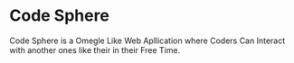 # Code Sphere

Code Sphere is a Omegle Like Web Apllication where Coders Can Interact with another ones like their in their Free Time.

